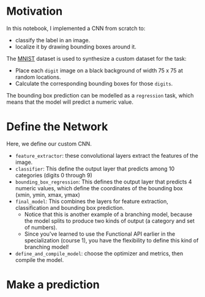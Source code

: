 # Motivation

In this notebook, I implemented a CNN from scratch to:
- classify the label in an image.
- localize it by drawing bounding boxes around it.

The [MNIST](http://yann.lecun.com/exdb/mnist/) dataset is used to synthesize a custom dataset for the task:
- Place each `digit` image on a black background of width 75 x 75 at random locations.
- Calculate the corresponding bounding boxes for those `digits`.

The bounding box prediction can be modelled as a `regression` task, which means that the model will predict a numeric value.

# Define the Network

Here, we define our custom CNN. 
- `feature_extractor`: these convolutional layers extract the features of the image.
- `classifier`:  This define the output layer that predicts among 10 categories (digits 0 through 9)
- `bounding_box_regression`: This defines the output layer that predicts 4 numeric values, which define the coordinates of the bounding box (xmin, ymin, xmax, ymax)
- `final_model`: This combines the layers for feature extraction, classification and bounding box prediction.  
  - Notice that this is another example of a branching model, because the model splits to produce two kinds of output (a category and set of numbers).  
  - Since you've learned to use the Functional API earlier in the specialization (course 1), you have the flexibility to define this kind of branching model!
- `define_and_compile_model`: choose the optimizer and metrics, then compile the model.

# Make a prediction
